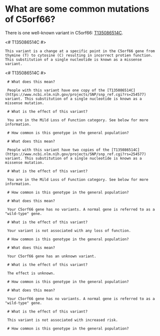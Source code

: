 <GeneAnalysis gene="C5orf66" interval="NC_000005.10:g.135033280_135344680"> 

# What are some common mutations of C5orf66?
 
There is one well-known variant in C5orf66: [T135086514C](https://www.ncbi.nlm.nih.gov/projects/SNP/snp_ref.cgi?rs=254577).

<# T135086514C #>
 <Variant hgvs="NC_000005.10:g.135086514T>C" name="T135086514C"> 
     
    This variant is a change at a specific point in the C5orf66 gene from thymine (T) to cytosine (C) resulting in incorrect protien function. This substitution of a single nucleotide is known as a missense variant.
 
</Variant>

<# T135086514C #>
 <Genotype hgvs="NC_000005.10:g.[135086514T>C];[135086514=]" name="T135086514C"> 

     # What does this mean?
 
     People with this variant have one copy of the [T135086514C](https://www.ncbi.nlm.nih.gov/projects/SNP/snp_ref.cgi?rs=254577) variant. This substitution of a single nucleotide is known as a missense mutation.

     # What is the effect of this variant?

     You are in the Mild Loss of Function category. See below for more information.

     # How common is this genotype in the general population?

 <piechart percentage=46.2 />
 </Genotype>
 <Genotype hgvs="NC_000005.10:g.[135086514T>C];[135086514T>C]" name="T135086514C"> 
 
     # What does this mean?

     People with this variant have two copies of the [T135086514C](https://www.ncbi.nlm.nih.gov/projects/SNP/snp_ref.cgi?rs=254577) variant. This substitution of a single nucleotide is known as a missense mutation.

     # What is the effect of this variant?

     You are in the Mild Loss of Function category. See below for more information.

     # How common is this genotype in the general population?

 <piechart percentage=24.7 />
 </Genotype>
 <Genotype hgvs="NC_000005.10:g.[135086514=];[135086514=]" name="T135086514C"> 
 
     # What does this mean?

     Your C5orf66 gene has no variants. A normal gene is referred to as a "wild-type" gene.

     # What is the effect of this variant?

     Your variant is not associated with any loss of function.

     # How common is this genotype in the general population?

 <piechart percentage=29.1 />
 </Genotype>
 <Genotype hgvs="unknown"> 
 
     # What does this mean?

     Your C5orf66 gene has an unknown variant.

     # What is the effect of this variant?

     The effect is unknown.

     # How common is this genotype in the general population?

 <piechart percentage= />
 </Genotype>
 <Genotype hgvs="wildtype">
 
     # What does this mean?

     Your C5orf66 gene has no variants. A normal gene is referred to as a "wild-type" gene.

     # What is the effect of this variant?

     This variant is not associated with increased risk.

     # How common is this genotype in the general population?

 <piechart percentage= />
 </Genotype>
</GeneAnalysis>
